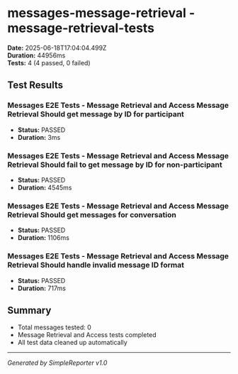 # messages-message-retrieval - message-retrieval-tests

**Date:** 2025-06-18T17:04:04.499Z  
**Duration:** 44956ms  
**Tests:** 4 (4 passed, 0 failed)

## Test Results


### Messages E2E Tests - Message Retrieval and Access Message Retrieval Should get message by ID for participant
- **Status:** PASSED
- **Duration:** 3ms



### Messages E2E Tests - Message Retrieval and Access Message Retrieval Should fail to get message by ID for non-participant
- **Status:** PASSED
- **Duration:** 4545ms



### Messages E2E Tests - Message Retrieval and Access Message Retrieval Should get messages for conversation
- **Status:** PASSED
- **Duration:** 1106ms



### Messages E2E Tests - Message Retrieval and Access Message Retrieval Should handle invalid message ID format
- **Status:** PASSED
- **Duration:** 717ms



## Summary

- Total messages tested: 0
- Message Retrieval and Access tests completed
- All test data cleaned up automatically

---
*Generated by SimpleReporter v1.0*
